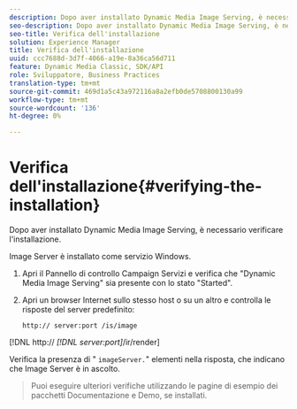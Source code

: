 ```yaml
---
description: Dopo aver installato Dynamic Media Image Serving, è necessario verificare l'installazione.
seo-description: Dopo aver installato Dynamic Media Image Serving, è necessario verificare l'installazione.
seo-title: Verifica dell'installazione
solution: Experience Manager
title: Verifica dell'installazione
uuid: ccc7688d-3d7f-4066-a19e-8a36ca56d711
feature: Dynamic Media Classic, SDK/API
role: Sviluppatore, Business Practices
translation-type: tm+mt
source-git-commit: 469d1a5c43a972116a8a2efb0de5708800130a99
workflow-type: tm+mt
source-wordcount: '136'
ht-degree: 0%

---
```



# Verifica dell&#39;installazione{#verifying-the-installation}

Dopo aver installato Dynamic Media Image Serving, è necessario verificare l&#39;installazione.

Image Server è installato come servizio Windows.

1. Apri il Pannello di controllo Campaign Servizi e verifica che &quot;Dynamic Media Image Serving&quot; sia presente con lo stato &quot;Started&quot;.
1. Apri un browser Internet sullo stesso host o su un altro e controlla le risposte del server predefinito:

   `http:// server:port /is/image`

[!DNL http:// *[!DNL server:port]*/ir/render]

Verifica la presenza di &quot; `imageServer.`&quot; elementi nella risposta, che indicano che Image Server è in ascolto.
>Puoi eseguire ulteriori verifiche utilizzando le pagine di esempio dei pacchetti Documentazione e Demo, se installati.

